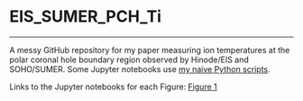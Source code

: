 # EIS_SUMER_PCH_Ti
---
A messy GitHub repository for my paper measuring ion temperatures at the polar coronal hole boundary region observed by Hinode/EIS and SOHO/SUMER. Some Jupyter notebooks use [my naive Python scripts](https://github.com/yjzhu-solar/MyPy).

Links to the Jupyter notebooks for each Figure:
[Figure 1](/ipynb/check_eit_img.ipynb) 
